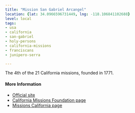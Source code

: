 ```yaml
---
title: "Mission San Gabriel Arcangel"
location: {lat: 34.0966596731449, lng: -118.106841102688}
level: local
tags:
- usa
- california
- san-gabriel
- holy-persons
- california-missions
- franciscans
- junipero-serra

---
```



The 4th of the 21 California missions, founded in 1771.

#### More Information

* [Official site](http://www.missionsangabriel.org/)
* [California Missions Foundation page](https://californiamissionsfoundation.org/mission-san-gabriel/)
* [Missions California page](https://www.missionscalifornia.com/missions/san-gabriel-arcangel/)





